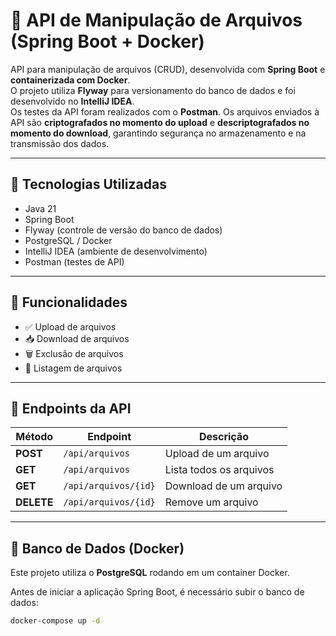 # 📁 API de Manipulação de Arquivos (Spring Boot + Docker)

API para manipulação de arquivos (CRUD), desenvolvida com **Spring Boot** e **containerizada com Docker**.  
O projeto utiliza **Flyway** para versionamento do banco de dados e foi desenvolvido no **IntelliJ IDEA**.  
Os testes da API foram realizados com o **Postman**.
Os arquivos enviados à API são **criptografados no momento do upload** e **descriptografados no momento do download**, garantindo segurança no armazenamento e na transmissão dos dados.

---

## 🚀 Tecnologias Utilizadas

- Java 21
- Spring Boot
- Flyway (controle de versão do banco de dados)
- PostgreSQL / Docker
- IntelliJ IDEA (ambiente de desenvolvimento)
- Postman (testes de API)

---

## 🧾 Funcionalidades

- ✅ Upload de arquivos
- 📥 Download de arquivos
- 🗑️ Exclusão de arquivos
- 📃 Listagem de arquivos

---

## 📌 Endpoints da API

| Método   |        Endpoint             |        Descrição         |
|----------|-----------------------------|--------------------------|
| **POST**   | `/api/arquivos`           | Upload de um arquivo     |
| **GET**    | `/api/arquivos`           | Lista todos os arquivos  |
| **GET**    | `/api/arquivos/{id}`      | Download de um arquivo   |
| **DELETE** | `/api/arquivos/{id}`      | Remove um arquivo        |

---

## 🐳 Banco de Dados (Docker)

Este projeto utiliza o **PostgreSQL** rodando em um container Docker.

Antes de iniciar a aplicação Spring Boot, é necessário subir o banco de dados:

```bash
docker-compose up -d
